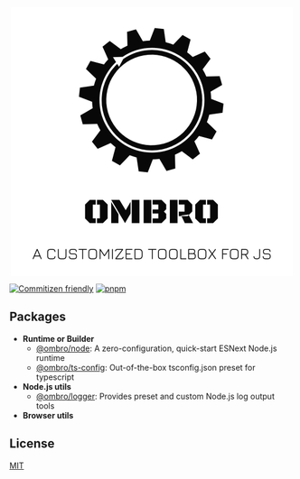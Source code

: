 <img src="./docs/assets/logo.png" style="display: block;max-width: 500px;margin: auto;" alt="ombro - a customized toolbox for js" />

[![Commitizen friendly](https://img.shields.io/badge/commitizen-friendly-brightgreen.svg)](http://commitizen.github.io/cz-cli/) [![pnpm](https://img.shields.io/badge/maintained%20with-pnpm-f49033.svg)](https://pnpm.io/)

## Packages

- **Runtime or Builder**
  - [@ombro/node](./packages/node): A zero-configuration, quick-start ESNext Node.js runtime
  - [@ombro/ts-config](./packages/tsconfig): Out-of-the-box tsconfig.json preset for typescript
- **Node.js utils**
  - [@ombro/logger](./packages/logger): Provides preset and custom Node.js log output tools
- **Browser utils**

## License

[MIT](./LICENSE)

